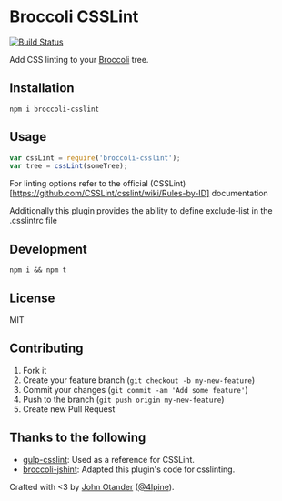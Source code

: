 # Broccoli CSSLint

[![Build Status](https://travis-ci.org/johnotander/broccoli-csslint.svg?branch=master)](https://travis-ci.org/johnotander/broccoli-csslint)

Add CSS linting to your [Broccoli](https://github.com/broccolijs/broccoli) tree.

## Installation

```
npm i broccoli-csslint
```

## Usage

```javascript
var cssLint = require('broccoli-csslint');
var tree = cssLint(someTree);
```
For linting options refer to the official (CSSLint)[https://github.com/CSSLint/csslint/wiki/Rules-by-ID] documentation

Additionally this plugin provides the ability to define exclude-list in the .csslintrc file

## Development

```
npm i && npm t
```

## License

MIT

## Contributing

1. Fork it
2. Create your feature branch (`git checkout -b my-new-feature`)
3. Commit your changes (`git commit -am 'Add some feature'`)
4. Push to the branch (`git push origin my-new-feature`)
5. Create new Pull Request

## Thanks to the following

* [gulp-csslint](https://github.com/lazd/gulp-csslint): Used as a reference for CSSLint.
* [broccoli-jshint](https://github.com/rwjblue/broccoli-jshint): Adapted this plugin's code for csslinting.

Crafted with <3 by [John Otander](http://johnotander.com) ([@4lpine](https://twitter.com/4lpine)).
